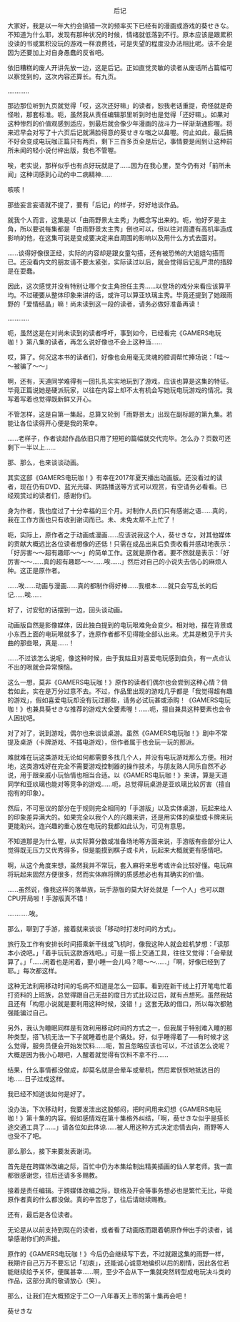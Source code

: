<p align="center">后记</p>

大家好，我是以一年大约会搞错一次的频率买下已经有的漫画或游戏的葵せきな。不知道为什么耶，发现有那种状况的时候，情绪就低落到不行。原本应该是跟累积没读的书或累积没玩的游戏一样浪费钱，可是失望的程度没办法相比呢。该不会是因为还要加上对自身愚蠢的反省吧。

依旧糟糕的废人开讲先放一边，这是后记。正如直觉灵敏的读者从废话所占篇幅可以察觉到的，这次内容还算长。有九页。

…………

那边那位听到九页就觉得「哎，这次还好嘛」的读者，恕我老话重提，奇怪就是奇怪啦，那套标准。呃，虽然我从责任编辑那里听到时也是觉得「还好嘛」。如果对这种惨烈的价值观感到适应，到最后就会像少年漫画的战斗力一样渐渐通膨喔。将来迟早会对写了十六页后记就满脸得意的葵せきな嗤之以鼻喔。何止如此，最后搞不好会变成电玩咖正篇只有两页，剩下三百多页全是后记，事情要是闹到让这种前所未闻的轻小说付梓出版，我也不管喔。

唉，老实说，那样似乎也有点好玩就是了……因为在我心里，至今仍有对「前所未闻」这种词感到心动的中二病精神……

咳咳！

那些妄言妄语就不提了，要有「后记」的样子，好好地谈作品。

就我个人而言，这集是以「由雨野景太主秀」为概念写出来的。呃，他好歹是主角，所以要说每集都是「由雨野景太主秀」倒也可以，但以往对周遭有高机率造成影响的他，在这集可说是变成要决定来自周围的影响以及用什么方式去面对。

……谈得好像很正经，实际的内容却是跟女童勾搭，还有被恐怖的大姐姐勾搭而已。还没看内文的朋友请不要太紧张，实际读过以后，就会觉得后记乱严肃的措辞是在耍蠢。

因此，这次感觉并没有特别让哪个女主角担任主秀……以登场的戏分来看应该算平均。不过硬要从整体印象来讲的话，或许可以算亚玖璃主秀。毕竟还提到了她跟雨野的「爱情结晶」嘛！尚未读到这一段的读者，请务必做好准备再读！

…………

呃，虽然这是在对尚未读到的读者呼吁，事到如今，已经看完《GAMERS电玩咖！》第八集的读者，再怎么说好像也不会上这种当……

哎，算了。何况这本书的读者们，好像也会用毫无灵魂的腔调帮忙捧场说：「哇～～被骗了～～」

啊，还有，天道同学难得有一回扎扎实实地玩到了游戏，应该也算是这集的特征。毕竟正篇说她是硬派玩家，以往在内容上却不太有机会写她玩电玩游戏的情况。我写着写着也觉得既新鲜又开心。

不管怎样，这是自第一集起，总算又轮到「雨野景太」出现在副标题的第九集。若能让各位读得开心便是我的荣幸。

……老样子，作者谈起作品依旧只用了短短的篇幅就交代完毕。怎么办？页数可还剩下一半以上……

那、那么，也来谈谈动画。

其实这部《GAMERS电玩咖！》有幸在2017年夏天播出动画版。还没看过的读者，现在仍有DVD、蓝光光碟、网路播送等方式可以观赏，有空请务必看看。已经观赏过的读者们，感谢你们。

身为作者，我也度过了十分幸福的三个月。对制作人员们只有感谢之语……真的，我在工作方面也只有收到谢词而已。未、未免太帮不上忙了！

呃，实际上，原作者之于动画或漫画……应该说我这个人，葵せきな，对其他媒体的贡献大概远比各位读者想像的还低！只需在成品出来后负责收看并感动地表示：「好厉害～～超有趣耶～～」的简单工作。这就是原作者。要不然就是表示：「好厉害～～……真的超有趣耶～～……唉……」然后对自己的小说失去信心的麻烦人种。这正是原作者。

……唉……动画与漫画……真的都制作得好棒……我根本……就只会写乱长的后记……唉……

好了，讨安慰的话摆到一边，回头谈动画。

动画版自然是影像媒体，因此独白提到的电玩哏难免会变少。相对地，摆在背景或小东西上面的电玩哏就多了，连原作者都不见得能全部认出来。尤其是散见于片头曲的那些哏，真是……！

……不过该怎么说呢，像这种时候，由于我姑且对喜爱电玩感到自负，有一点点认不出的哏就会异常懊恼。

这么一想，莫非《GAMERS电玩咖！》原作的读者们偶尔也会尝到这种心情？倘若如此，实在是万分过意不去。不过，作品里出现的游戏几乎都是「我觉得超有趣的游戏」，假如喜爱电玩却没有玩过那些，请务必试玩甚或添购！《GAMERS电玩咖！》也兼具葵せきな推荐的游戏大全要素喔！……呃，擅自兼具这种要素也会令人困扰吧。

对了对了，说到游戏，偶尔也来谈谈桌游。虽然《GAMERS电玩咖！》剧中不常提及桌游（卡牌游戏、不插电游戏），但作者属于也会玩一玩的那派。

难就难在玩这类游戏无论如何都需要多找几个人，并没有电玩游戏那么方便。相对地，这类游戏好在完全不需要游戏控制器的操作技术，与朋友熟人同乐自然不必说，用于跟亲戚小玩怡情也相当合适。以《GAMERS电玩咖！》来讲，算是天道同学和亚玖璃也能对等竞争的游戏……呃，总觉得玩桌游是亚玖璃比较厉害（擅自抱有的印象）。

然后，不可思议的部分在于规则完全相同的「手游版」以及实体桌游，玩起来给人的印象差异满大的。如果完全以我个人的兴趣来讲，还是用实体的桌垫或卡牌来玩更能助兴。连兴趣的重心放在电玩的我都如此认为，可见有意思。

不知道那是为什么喔，从实际算分数或准备场地等方面来说，手游版有些部分让人觉得既无压力又优秀得多，但是能摸到棋子或卡片，玩起来大概就更有感情吧。

啊，从这个角度来想，虽然我并不常玩，套入麻将来思考或许会比较好懂。电玩麻将玩起来固然方便很多，然而实体麻将牌的质感想必也有其确实的价值。

……虽然说，像我这样的落单族，玩手游版的莫大好处就是「一个人」也可以跟CPU开局啦！手游版真不错！

…………唉。

那么，聊到了手游，接着就来谈谈「移动时打发时间的方式」。

旅行及工作有安排长时间搭乘新干线或飞机时，像我这种人就会趁机梦想：「读那本小说吧。」「着手玩玩这款游戏吧。」可是一搭上交通工具，往往又觉得：「会晕就算了。」「……闲着也是闲着，要小睡一会儿吗？嗯～～……」「啊，好像已经到了耶。」每次都这样。

这种无法利用移动时间的毛病不知道是怎么一回事。看到在新干线上打开笔电忙着打资料的上班族，总觉得跟自己无益的度日方式比较过后，就有点想死。虽然我姑且还有「构思小说就是要利用这种时候，没错！」这套无敌的借口，所以每次都勉强能骗过自己。

另外，我认为睡眠同样是有效利用移动时间的方式之一，但我属于特别难入睡的那种类型，搭飞机无法一下子就睡着也是个痛处。好，似乎睡得着了──有时候才这么觉得，服务员便会开始发饮料……呃，暂且忽略应该也可以，不过该怎么说呢？大概是因为我小心眼吧，人醒着就觉得有饮料不拿不行……

结果，什么事情都没做成，却莫名就是会晕车或晕机，然后累恹恹地抵达目的地……日子过成这样。

我已经不知道该如何是好了。

没办法，下次移动时，我要发泄出这股郁闷，把时间用来幻想《GAMERS电玩咖！》第十集的内容。假如感情戏在第十集格外纠结，「啊，葵せきな似乎是搭长途交通工具了……」请各位如此体谅……被人用这种方式决定恋情去向，雨野等人也受不了吧。

那么那么，接下来要发表谢词。

首先是在跨媒体改编之际，百忙中仍为本集绘制出精美插画的仙人掌老师。我一直都很感谢您，往后还请多多赐教。

接着是责任编辑。于跨媒体改编之际，联络及开会等事务想必也是繁忙无比，毕竟原作者真的什么都没做。真的辛苦您了，往后请继续赐教。

还有，最后是各位读者。

无论是从以前支持到现在的读者，或者看了动画版而跟着朝原作伸出手的读者，诚挚感谢你们的声援。

原作的《GAMERS电玩咖！》今后仍会继续写下去，不过就跟这集的雨野一样，我期许自己万万不要忘记「初衷」，还能诚心诚意地编织以后的剧情，因此各位若能继续给予关怀，便属甚幸……啊，至少不会从下一集就突然转型成电玩决斗类的作品，这部分真的敬请放心（笑）。

那么，让我们在大概预定于二○一八年春天上市的第十集再会吧！

葵せきな

